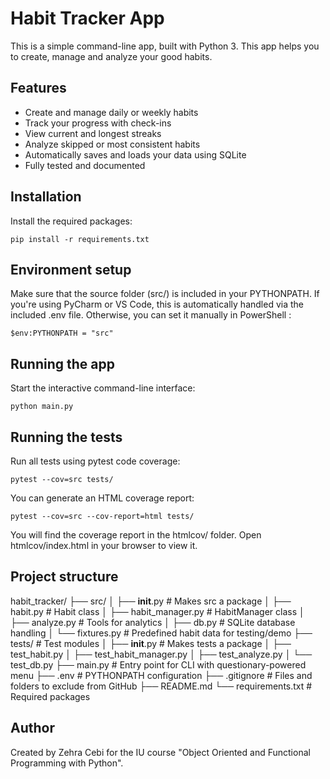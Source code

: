 # Habit Tracker App

This is a simple command-line app, built with Python 3. 
This app helps you to create, manage and analyze your good habits.

## Features

- Create and manage daily or weekly habits
- Track your progress with check-ins
- View current and longest streaks
- Analyze skipped or most consistent habits
- Automatically saves and loads your data using SQLite
- Fully tested and documented

## Installation

Install the required packages:
```shell
pip install -r requirements.txt
```

## Environment setup

Make sure that the source folder (src/) is included in your PYTHONPATH.
If you're using PyCharm or VS Code, this is automatically handled via the included .env file.
Otherwise, you can set it manually in PowerShell :
```shell
$env:PYTHONPATH = "src"
```

## Running the app

Start the interactive command-line interface:
```shell
python main.py
```

## Running the tests

Run all tests using pytest code coverage:
```shell
pytest --cov=src tests/
```
You can generate an HTML coverage report:
```shell
pytest --cov=src --cov-report=html tests/
```
You will find the coverage report in the htmlcov/ folder.
Open htmlcov/index.html in your browser to view it.

## Project structure

habit_tracker/
├── src/
│   ├── __init__.py          # Makes src a package
│   ├── habit.py             # Habit class
│   ├── habit_manager.py     # HabitManager class
│   ├── analyze.py           # Tools for analytics
│   ├── db.py                # SQLite database handling
│   └── fixtures.py          # Predefined habit data for testing/demo
├── tests/                   # Test modules
│   ├── __init__.py          # Makes tests a package
│   ├── test_habit.py
│   ├── test_habit_manager.py
│   ├── test_analyze.py
│   └── test_db.py
├── main.py                  # Entry point for CLI with questionary-powered menu
├── .env                     # PYTHONPATH configuration
├── .gitignore               # Files and folders to exclude from GitHub
├── README.md
└── requirements.txt         # Required packages

## Author

Created by Zehra Cebi for the IU course "Object Oriented and Functional Programming with Python".